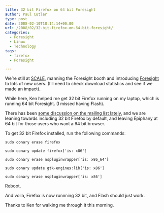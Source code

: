 ```yaml
---
title: 32 bit Firefox on 64 bit Foresight
author: Paul Cutler
type: post
date: 2008-02-10T18:14:14+00:00
url: /2008/02/32-bit-firefox-on-64-bit-foresight/
categories:
  - Foresight
  - Linux
  - Technology
tags:
  - firefox
  - Foresight

---
```

We&#8217;re still at [SCALE][1], manning the Foresight booth and introducing [Foresight][2] to lots of new users. (I&#8217;ll need to check download statistics and see if we made an impact).

While here, Ken helped me get 32 bit Firefox running on my laptop, which is running 64 bit Foresight. (I missed having Flash).

There has been [some discussion on the mailing list lately][3], and we are leaning towards including 32 bit Firefox by default, and leaving Epiphany at 64 bit for those users who want a 64 bit browser.

To get 32 bit Firefox installed, run the following commands:

`sudo conary erase firefox`

`sudo conary update firefox['is: x86']` 

`sudo conary erase nspluginwrapper['is: x86_64']`

`sudo conary update gtk-engines:lib['is: x86']`

`sudo conary erase nspluginwrapper['is: x86']`

Reboot.

And voila, Firefox is now runnning 32 bit, and Flash should just work.

Thanks to Ken for walking me through it this morning.

 [1]: http://www.socallinuxexpo.org/
 [2]: http://www.foresightlinux.org
 [3]: http://lists.rpath.org/pipermail/foresight-devel/2008-February/000456.html